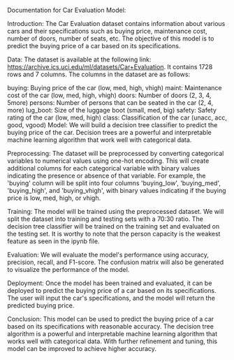 Documentation for Car Evaluation Model:

Introduction:
The Car Evaluation dataset contains information about various cars and their specifications such as buying price, maintenance cost, number of doors, number of seats, etc. The objective of this model is to predict the buying price of a car based on its specifications.

Data:
The dataset is available at the following link: https://archive.ics.uci.edu/ml/datasets/Car+Evaluation. It contains 1728 rows and 7 columns. The columns in the dataset are as follows:

buying: Buying price of the car (low, med, high, vhigh)
maint: Maintenance cost of the car (low, med, high, vhigh)
doors: Number of doors (2, 3, 4, 5more)
persons: Number of persons that can be seated in the car (2, 4, more)
lug_boot: Size of the luggage boot (small, med, big)
safety: Safety rating of the car (low, med, high)
class: Classification of the car (unacc, acc, good, vgood)
Model:
We will build a decision tree classifier to predict the buying price of the car. Decision trees are a powerful and interpretable machine learning algorithm that work well with categorical data.

Preprocessing:
The dataset will be preprocessed by converting categorical variables to numerical values using one-hot encoding. This will create additional columns for each categorical variable with binary values indicating the presence or absence of that variable. For example, the 'buying' column will be split into four columns 'buying_low', 'buying_med', 'buying_high', and 'buying_vhigh', with binary values indicating if the buying price is low, med, high, or vhigh.

Training:
The model will be trained using the preprocessed dataset. We will split the dataset into training and testing sets with a 70:30 ratio. The decision tree classifier will be trained on the training set and evaluated on the testing set. It is worthy to note that the person capacity is the weakest feature as seen in the ipynb file.

Evaluation:
We will evaluate the model's performance using accuracy, precision, recall, and F1-score. The confusion matrix will also be generated to visualize the performance of the model.

Deployment:
Once the model has been trained and evaluated, it can be deployed to predict the buying price of a car based on its specifications. The user will input the car's specifications, and the model will return the predicted buying price.

Conclusion:
This model can be used to predict the buying price of a car based on its specifications with reasonable accuracy. The decision tree algorithm is a powerful and interpretable machine learning algorithm that works well with categorical data. With further refinement and tuning, this model can be improved to achieve higher accuracy.